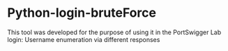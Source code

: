 # Python-login-bruteForce
This tool was developed for the purpose of using it in the PortSwigger Lab login: Username enumeration via different responses
